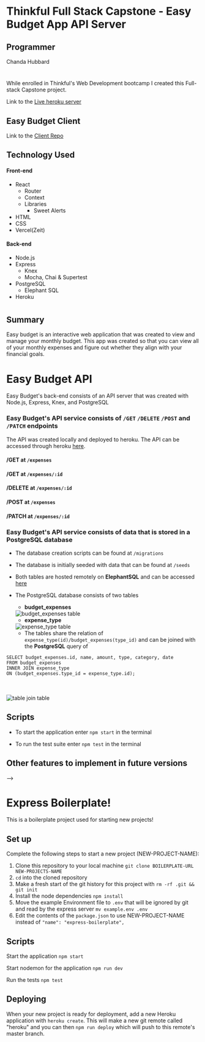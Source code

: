 # Thinkful Full Stack Capstone - Easy Budget App API Server

## Programmer
Chanda Hubbard

# 

While enrolled in Thinkful's Web Development bootcamp I created this Full-stack Capstone project.  

Link to the [Live heroku server](https://fast-garden-40399.herokuapp.com/)

## Easy Budget Client
Link to the [Client Repo](https://github.com/ChandaHubbard/Easy-Budget-Client)

## Technology Used
#### Front-end
- React
    - Router
    - Context
    - Libraries
        - Sweet Alerts
- HTML
- CSS
- Vercel(Zeit)

#### Back-end
- Node.js
- Express
    - Knex
    - Mocha, Chai & Supertest
- PostgreSQL
    - Elephant SQL
- Heroku

# 

## Summary

Easy budget is an interactive web application that was created to view and manage your monthly budget.  This app was created so that you can view all of your monthly expenses and figure out whether they align with your financial goals.

# 

# Easy Budget API

Easy Budget's back-end consists of an API server that was created with Node.js, Express, Knex, and PostgreSQL

### Easy Budget's API service consists of `/GET` `/DELETE` `/POST` and `/PATCH` endpoints

The API was created locally and deployed to heroku.  The API can be accessed through heroku [here](https://fast-garden-40399.herokuapp.com/).

#### /GET at `/expenses`
#### /GET at `/expenses/:id`
#### /DELETE at `/expenses/:id`
#### /POST at `/expenses`
#### /PATCH at `/expenses/:id`

### Easy Budget's API service consists of data that is stored in a PostgreSQL database
- The database creation scripts can be found at `/migrations`
- The database is initially seeded with data that can be found at `/seeds`
- Both tables are hosted remotely on <b>ElephantSQL</b> and can be accessed [here](postgres://ymzzpjmz:kUdfw2...@hanno.db.elephantsql.com:5432/ymzzpjmz)
- The PostgreSQL database consists of two tables 
    - <b>budget_expenses</b> 
    <img src="images/budget_expenses.png" alt="budget_expenses table">

    - <b>expense_type</b> 
    <img src="images/expense_type.png" alt="expense_type table">

    - The tables share the relation of `expense_type(id)/budget_expenses(type_id)` and can be joined with the <b>PostgreSQL</b> query of <br>

````
SELECT budget_expenses.id, name, amount, type, category, date
FROM budget_expenses
INNER JOIN expense_type
ON (budget_expenses.type_id = expense_type.id);
````
<br><br>
<img src="images/tablejoin.png" alt="table join table">




## Scripts

- To start the application enter `npm start` in the terminal

- To run the test suite enter `npm test` in the terminal





## Other features to implement in future versions

<!-- [ ] Figure out how to handle edge cases for movie input
<br/>
[ ] Incorporate an additional API that will let the user know which streaming service currently offers their movie selection for viewing. -->

 -->


# Express Boilerplate!

This is a boilerplate project used for starting new projects!

## Set up

Complete the following steps to start a new project (NEW-PROJECT-NAME):

1. Clone this repository to your local machine `git clone BOILERPLATE-URL NEW-PROJECTS-NAME`
2. `cd` into the cloned repository
3. Make a fresh start of the git history for this project with `rm -rf .git && git init`
4. Install the node dependencies `npm install`
5. Move the example Environment file to `.env` that will be ignored by git and read by the express server `mv example.env .env`
6. Edit the contents of the `package.json` to use NEW-PROJECT-NAME instead of `"name": "express-boilerplate",`

## Scripts

Start the application `npm start`

Start nodemon for the application `npm run dev`

Run the tests `npm test`

## Deploying

When your new project is ready for deployment, add a new Heroku application with `heroku create`. This will make a new git remote called "heroku" and you can then `npm run deploy` which will push to this remote's master branch.